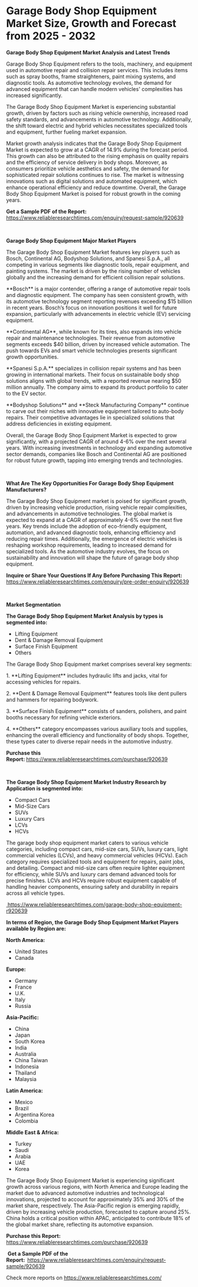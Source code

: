 <p><h1>Garage Body Shop Equipment Market Size, Growth and Forecast from 2025 - 2032</h1></p><p><strong>Garage Body Shop Equipment Market Analysis and Latest Trends</strong></p>
<p><p>Garage Body Shop Equipment refers to the tools, machinery, and equipment used in automotive repair and collision repair services. This includes items such as spray booths, frame straighteners, paint mixing systems, and diagnostic tools. As automotive technology evolves, the demand for advanced equipment that can handle modern vehicles' complexities has increased significantly.</p><p>The Garage Body Shop Equipment Market is experiencing substantial growth, driven by factors such as rising vehicle ownership, increased road safety standards, and advancements in automotive technology. Additionally, the shift toward electric and hybrid vehicles necessitates specialized tools and equipment, further fueling market expansion. </p><p>Market growth analysis indicates that the Garage Body Shop Equipment Market is expected to grow at a CAGR of 14.9% during the forecast period. This growth can also be attributed to the rising emphasis on quality repairs and the efficiency of service delivery in body shops. Moreover, as consumers prioritize vehicle aesthetics and safety, the demand for sophisticated repair solutions continues to rise. The market is witnessing innovations such as digital solutions and automated equipment, which enhance operational efficiency and reduce downtime. Overall, the Garage Body Shop Equipment Market is poised for robust growth in the coming years.</p></p>
<p><strong>Get a Sample PDF of the Report:&nbsp;</strong> <a href="https://www.reliableresearchtimes.com/enquiry/request-sample/920639?utm_campaign=2475&utm_medium=2&utm_source=Github&utm_content=ia&utm_term=07032025&utm_id=garage-body-shop-equipment">https://www.reliableresearchtimes.com/enquiry/request-sample/920639</a></p>
<p>&nbsp;</p>
<p><strong>Garage Body Shop Equipment Major Market Players</strong></p>
<p><p>The Garage Body Shop Equipment Market features key players such as Bosch, Continental AG, Bodyshop Solutions, and Spanesi S.p.A., all competing in various segments like diagnostic tools, repair equipment, and painting systems. The market is driven by the rising number of vehicles globally and the increasing demand for efficient collision repair solutions.</p><p>**Bosch** is a major contender, offering a range of automotive repair tools and diagnostic equipment. The company has seen consistent growth, with its automotive technology segment reporting revenues exceeding $15 billion in recent years. Bosch’s focus on innovation positions it well for future expansion, particularly with advancements in electric vehicle (EV) servicing equipment.</p><p>**Continental AG**, while known for its tires, also expands into vehicle repair and maintenance technologies. Their revenue from automotive segments exceeds $40 billion, driven by increased vehicle automation. The push towards EVs and smart vehicle technologies presents significant growth opportunities.</p><p>**Spanesi S.p.A.** specializes in collision repair systems and has been growing in international markets. Their focus on sustainable body shop solutions aligns with global trends, with a reported revenue nearing $50 million annually. The company aims to expand its product portfolio to cater to the EV sector.</p><p>**Bodyshop Solutions** and **Steck Manufacturing Company** continue to carve out their niches with innovative equipment tailored to auto-body repairs. Their competitive advantages lie in specialized solutions that address deficiencies in existing equipment.</p><p>Overall, the Garage Body Shop Equipment Market is expected to grow significantly, with a projected CAGR of around 4-6% over the next several years. With increasing investments in technology and expanding automotive sector demands, companies like Bosch and Continental AG are positioned for robust future growth, tapping into emerging trends and technologies.</p></p>
<p>&nbsp;</p>
<p><strong>What Are The Key Opportunities For Garage Body Shop Equipment Manufacturers?</strong></p>
<p><p>The Garage Body Shop Equipment market is poised for significant growth, driven by increasing vehicle production, rising vehicle repair complexities, and advancements in automotive technologies. The global market is expected to expand at a CAGR of approximately 4-6% over the next five years. Key trends include the adoption of eco-friendly equipment, automation, and advanced diagnostic tools, enhancing efficiency and reducing repair times. Additionally, the emergence of electric vehicles is reshaping workshop requirements, leading to increased demand for specialized tools. As the automotive industry evolves, the focus on sustainability and innovation will shape the future of garage body shop equipment.</p></p>
<p><strong>Inquire or Share Your Questions If Any Before Purchasing This Report:</strong> <a href="https://www.reliableresearchtimes.com/enquiry/pre-order-enquiry/920639?utm_campaign=2475&utm_medium=2&utm_source=Github&utm_content=ia&utm_term=07032025&utm_id=garage-body-shop-equipment">https://www.reliableresearchtimes.com/enquiry/pre-order-enquiry/920639</a></p>
<p>&nbsp;</p>
<p><strong>Market Segmentation</strong></p>
<p><strong>The Garage Body Shop Equipment Market Analysis by types is segmented into:</strong></p>
<p><ul><li>Lifting Equipment</li><li>Dent & Damage Removal Equipment</li><li>Surface Finish Equipment</li><li>Others</li></ul></p>
<p><p>The Garage Body Shop Equipment market comprises several key segments: </p><p>1. **Lifting Equipment** includes hydraulic lifts and jacks, vital for accessing vehicles for repairs. </p><p>2. **Dent & Damage Removal Equipment** features tools like dent pullers and hammers for repairing bodywork. </p><p>3. **Surface Finish Equipment** consists of sanders, polishers, and paint booths necessary for refining vehicle exteriors. </p><p>4. **Others** category encompasses various auxiliary tools and supplies, enhancing the overall efficiency and functionality of body shops. Together, these types cater to diverse repair needs in the automotive industry.</p></p>
<p><strong>Purchase this Report:&nbsp;</strong><a href="https://www.reliableresearchtimes.com/purchase/920639?utm_campaign=2475&utm_medium=2&utm_source=Github&utm_content=ia&utm_term=07032025&utm_id=garage-body-shop-equipment">https://www.reliableresearchtimes.com/purchase/920639</a></p>
<p>&nbsp;</p>
<p><strong>The Garage Body Shop Equipment Market Industry Research by Application is segmented into:</strong></p>
<p><ul><li>Compact Cars</li><li>Mid-Size Cars</li><li>SUVs</li><li>Luxury Cars</li><li>LCVs</li><li>HCVs</li></ul></p>
<p><p>The garage body shop equipment market caters to various vehicle categories, including compact cars, mid-size cars, SUVs, luxury cars, light commercial vehicles (LCVs), and heavy commercial vehicles (HCVs). Each category requires specialized tools and equipment for repairs, paint jobs, and detailing. Compact and mid-size cars often require lighter equipment for efficiency, while SUVs and luxury cars demand advanced tools for precise finishes. LCVs and HCVs require robust equipment capable of handling heavier components, ensuring safety and durability in repairs across all vehicle types.</p></p>
<p><a href="https://www.reliableresearchtimes.com/garage-body-shop-equipment-r920639?utm_campaign=2475&utm_medium=2&utm_source=Github&utm_content=ia&utm_term=07032025&utm_id=garage-body-shop-equipment">&nbsp;https://www.reliableresearchtimes.com/garage-body-shop-equipment-r920639</a></p>
<p><strong>In terms of Region, the Garage Body Shop Equipment Market Players available by Region are:</strong></p>
<p>
    <p> <strong> North America: </strong>
        <ul>
            <li>United States</li>
            <li>Canada</li>
        </ul>
        </p> 
    <p> <strong> Europe: </strong>
        <ul>
            <li>Germany</li>
            <li>France</li>
            <li>U.K.</li>
            <li>Italy</li>
            <li>Russia</li>
        </ul>
        </p> 
    <p> <strong> Asia-Pacific: </strong>
        <ul>
            <li>China</li>
            <li>Japan</li>
            <li>South Korea</li>
            <li>India</li>
            <li>Australia</li>
            <li>China Taiwan</li>
            <li>Indonesia</li>
            <li>Thailand</li>
            <li>Malaysia</li>
        </ul>
        </p> 
    <p> <strong> Latin America: </strong>
        <ul>
            <li>Mexico</li>
            <li>Brazil</li>
            <li>Argentina Korea</li>
            <li>Colombia</li>
        </ul>
        </p> 
    <p> <strong> Middle East & Africa: </strong>
        <ul>
            <li>Turkey</li>
            <li>Saudi</li>
            <li>Arabia</li>
            <li>UAE</li>
            <li>Korea</li>
        </ul>
    </p>
    </p>
<p><p>The Garage Body Shop Equipment Market is experiencing significant growth across various regions, with North America and Europe leading the market due to advanced automotive industries and technological innovations, projected to account for approximately 35% and 30% of the market share, respectively. The Asia-Pacific region is emerging rapidly, driven by increasing vehicle production, forecasted to capture around 25%. China holds a critical position within APAC, anticipated to contribute 18% of the global market share, reflecting its automotive expansion.</p></p>
<p><strong>Purchase this Report: </strong><a href="https://www.reliableresearchtimes.com/purchase/920639?utm_campaign=2475&utm_medium=2&utm_source=Github&utm_content=ia&utm_term=07032025&utm_id=garage-body-shop-equipment">https://www.reliableresearchtimes.com/purchase/920639</a></p>
<p>&nbsp;<strong>Get a Sample PDF of the Report:&nbsp;&nbsp;</strong><a href="https://www.reliableresearchtimes.com/enquiry/request-sample/920639?utm_campaign=2475&utm_medium=2&utm_source=Github&utm_content=ia&utm_term=07032025&utm_id=garage-body-shop-equipment">https://www.reliableresearchtimes.com/enquiry/request-sample/920639</a></p>
<p><strong></strong></p>
<p>Check more reports on <a href="https://www.reliableresearchtimes.com/?utm_campaign=2475&utm_medium=2&utm_source=Github&utm_content=ia&utm_term=07032025&utm_id=garage-body-shop-equipment">https://www.reliableresearchtimes.com/</a></p>
